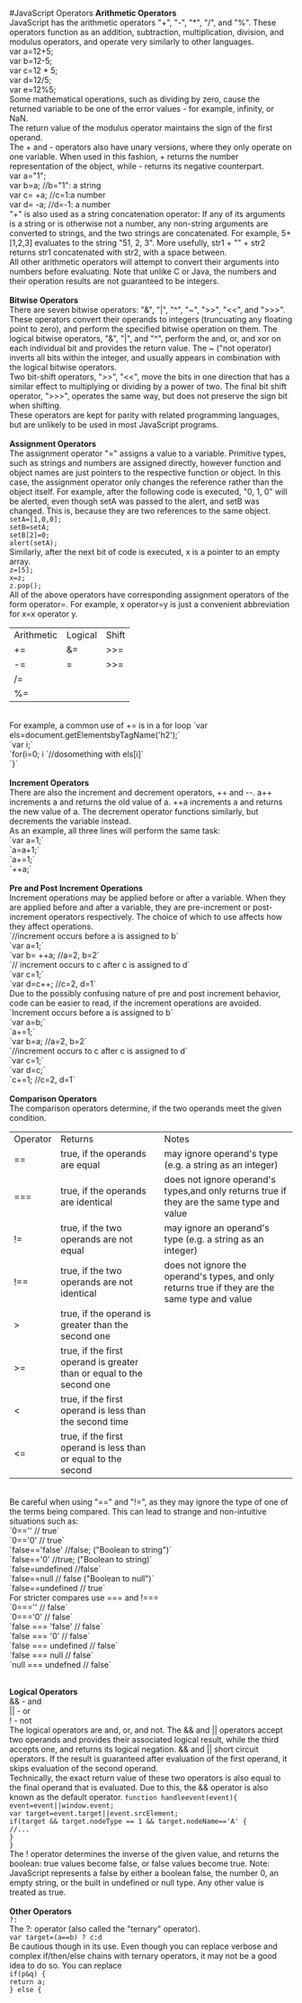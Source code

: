 #JavaScript Operators
<b>Arithmetic Operators</b><br>
JavaScript has the arithmetic operators "+", "-", "*", "/", and "%". These operators function as an addition, subtraction, multiplication, division, and modulus operators, and operate very similarly to other languages. <br>
var a=12+5; <br>
var b=12-5; <br>
var c=12 * 5; <br>
var d=12/5; <br>
var e=12%5; <br>
Some mathematical operations, such as dividing by zero, cause the returned variable to be one of the error values - for
example, infinity, or NaN. <br>
The return value of the modulus operator maintains the sign of the first operand. <br>
The + and - operators also have unary versions, where they only operate on one variable. When used in this fashion, + returns
the number representation of the object, while - returns its negative counterpart. <br>
var a="1"; <br>
var b=a; //b="1": a string <br>
var c= +a; //c=1:a number <br>
var d= -a; //d=-1: a number <br>
"+" is also used as a string concatenation operator: If any of its arguments is a string or is otherwise not a number, any non-string arguments are converted to strings, and the two strings are concatenated. For example, 5+[1,2,3] evaluates to the
string "51, 2, 3". More usefully, str1 + "" + str2 returns str1 concatenated with str2, with a space between. <br>
All other arithmetic operators will attempt to convert their arguments into numbers before evaluating. Note that unlike C or
Java, the numbers and their operation results are not guaranteed to be integers. <br><br>
<b>Bitwise Operators</b> <br>
There are seven bitwise operators: "&", "|", "^", "~", ">>", "<<", and ">>>". <br>
These operators convert their operands to integers (truncuating any floating point to zero), and perform the specified bitwise
operation on them. The logical bitwise operators, "&", "|", and "^", perform the and, or, and xor on each individual bit and provides the return value. The ~ ("not operator) inverts all bits within the integer, and usually appears in combination with the logical bitwise operators. <br>
Two bit-shift operators, ">>", "<<", move the bits in one direction that has a similar effect to multiplying or dividing by
a power of two. The final bit shift operator, ">>>", operates the same way, but does not preserve the sign bit when shifting. <br>
These operators are kept for parity with related programming languages, but are unlikely to be used in most JavaScript programs.
<br><br>
<b>Assignment Operators</b><br>
The assignment operator "=" assigns a value to a variable. Primitive types, such as strings and numbers are assigned directly,
however function and object names are just pointers to the respective function or object. In this case, the assignment operator 
only changes the reference rather than the object itself. For example, after the following code is executed, "0, 1, 0" will be alerted, even though setA was passed to the alert, and setB was changed. This is, because they are two references to the same object. <br>
`setA=[1,0,0];` <br>
`setB=setA;` <br>
`setB[2]=0;` <br>
`alert(setA);` <br>
Similarly, after the next bit of code is executed, x is a pointer to an empty array. <br>
`z=[5];` <br>
`x=z;` <br>
`z.pop();` <br>
All of the above operators have corresponding assignment operators of the form operator=. For example, x operator=y is just a convenient abbreviation for x=x operator y. <br>
<table>
<tr>
<td>Arithmetic</td>
<td>Logical</td>
<td>Shift</td>
</tr>
<tr>
<td>+=</td>
<td>&=</td>
<td>>>=</td>
</tr>
<tr>
<td>-=</td>
<td>=</td>
<td>>>=</td>
</tr>
<tr>
<td>/=</td>
<td></td>
<td></td>
</tr>
<tr>
<td>%=</td>
<td></td>
<td></td>
</tr>
</table>
<br>
For example, a common use of += is in a for loop
`var els=document.getElementsbyTagName('h2');` <br>
`var i;` <br>
`for(i=0; i<else.length; i+=1){` <br>
`//dosomething with els[i]` <br>
`}` <br><br>
<b>Increment Operators</b><br>
There are also the increment and decrement operators, ++ and --. a++ increments a and returns the old value of a. ++a increments a and returns the new value of a. The decrement operator functions similarly, but decrements the variable instead.
<br>As an example, all three lines will perform the same task: <br>
`var a=1;`  <br>
`a=a+1;`      <br>
`a+=1;` <br>
`++a;` <br><br>
<b>Pre and Post Increment Operations</b><br>
Increment operations may be applied before or after a variable. When they are applied before and after a variable, they are
pre-increment or post-increment operators respectively. The choice of which to use affects how they affect operations. <br>
`//increment occurs before a is assigned to b` <br>
`var a=1;` <br>
`var b= ++a; //a=2, b=2` <br>
`// increment occurs to c after c is assigned to d` <br>
`var c=1;` <br>
`var d=c++; //c=2, d=1` <br>
Due to the possibly confusing nature of pre and post increment behavior, code can be easier to read, if the increment operations are avoided. <br>
`Increment occurs before a is assigned to b` <br>
`var a=b;` <br>
`a+=1;` <br>
`var b=a; //a=2, b=2` <br>
`//increment occurs to c after c is assigned to d` <br>
`var c=1;` <br>
`var d=c;` <br>
`c+=1; //c=2, d=1` <br><br>
<b>Comparison Operators</b><br>
The comparison operators determine, if the two operands meet the given condition. <br>
<table>
<tr>
<td>Operator</td>
<td>Returns</td>
<td>Notes</td>
</tr>
<tr>
<td>==</td>
<td>true, if the operands are equal</td>
<td>may ignore operand's type (e.g. a string as an integer) </td>
</tr>
<tr>
<td>===</td>
<td>true, if the operands are identical</td>
<td>does not ignore operand's types,and only returns true if they are the same type and value</td>
</tr>
<tr>
<td>!=</td>
<td>true, if the two operands are not equal</td>
<td>may ignore an operand's type (e.g. a string as an integer)</td>
</tr>
<tr>
<td>!==</td>
<td>true, if the two operands are not identical</td>
<td>does not ignore the operand's types, and only returns true if they are the same type and value</td>
</tr>
<tr>
<td>></td>
<td>true, if the operand is greater than the second one</td>
<td></td>
</tr>
<tr>
<td>>=</td>
<td>true, if the first operand is greater than or equal to the second one</td>
<td></td>
</tr>
<tr>
<td><</td>
<td>true, if the first operand is less than the second time</td>
<td></td>
</tr>
<tr>
<td><=</td>
<td>true, if the first operand is less than or equal to the second</td>
<td></td>
</tr>
</table><br>
Be careful when using "==" and "!=", as they may ignore the type of one of the terms being compared. This can lead to strange and non-intuitive situations such as: <br>
`0=='' // true` <br>
`0=='0' // true` <br>
`false=='false' //false; ("Boolean to string")` <br>
`false=='0' //true; ("Boolean to string)` <br>
`false=undefined //false` <br>
`false==null // false ("Boolean to null")` <br>
`false==undefined // true` <br>
For stricter compares use === and !=== <br>
`0==='' // false` <br>
`0==='0' // false` <br>
`false === 'false' // false` <br>
`false === '0' // false` <br>
`false === undefined // false` <br>
`false === null // false` <br>
`null === undefned // false` <br><br>

<b>Logical Operators</b><br>
&& - and <br>
|| - or <br>
! - not <br>
The logical operators are and, or, and not. The && and ||  operators accept two operands and provides their associated logical result, while the third accepts one, and returns its logical negation. && and || short circuit operators. If the result is guaranteed after evaluation of the first operand, it skips evaluation of the second operand. <br>
Technically, the exact return value of these two operators is also equal to the final operand that is evaluated. Due to this, the && operator is also known as the default operator.
`function handleevent(event){` <br>
`event=event||window.event;` <br>
`var target=event.target||event.srcElement;` <br>
`if(target && target.nodeType == 1 && target.nodeName=='A' {` <br>
`//...` <br>
`}` <br>
`}` <br>
The ! operator determines the inverse of the given value, and returns the boolean: true values become false, or false values become true. Note: JavaScript represents a false by either a boolean false, the number 0, an empty string, or the built in undefined or null type. Any other value is treated as true. <br><br>
<b>Other Operators</b><br>
`?:` <br>
The ?: operator (also called the "ternary" operator). <br>
`var target=(a==b) ? c:d` <br>
Be cautious though in its use. Even though you can replace verbose and complex if/then/else chains with ternary operators, it may not be a good idea to do so. You can replace <br>
`if(p&q) {` <br>
`return a;` <br>
`} else {` <br>

